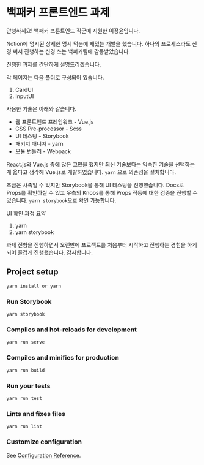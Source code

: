 # 백패커 프론트엔드 과제

안녕하세요! 백패커 프론트엔드 직군에 지원한 이정윤입니다.

Notion에 명시된 상세한 명세 덕분에 재밌는 개발을 했습니다.
하나의 프로세스라도 신경 써서 진행하는 신경 쓰는 백퍼커팀에 감동받았습니다.

진행한 과제를 간단하게 설명드리겠습니다.

각 페이지는 다음 폴더로 구성되어 있습니다.

1. CardUI
2. InputUI

사용한 기술은 아래와 같습니다.

* 웹 프론트엔드 프레임워크 - Vue.js
* CSS Pre-processor - Scss
* UI 테스팅 - Storybook
* 패키지 매니저 - yarn
* 모듈 번들러 - Webpack

React.js와 Vue.js 중에 많은 고민을 했지만 최신 기술보다는 익숙한 기술을 선택하는 게 옳다고 생각해 Vue.js로 개발하였습니다.
`yarn` 으로 의존성을 설치합니다.

조금은 사족일 수 있지만 Storybook을 통해 UI 테스팅을 진행했습니다.
Docs로 Props를 확인하실 수 있고 우측의 Knobs를 통해 Props 작동에 대한 검증을 진행할 수 있습니다.
`yarn storybook`으로 확인 가능합니다.

UI 확인 과정 요약
1. yarn 
2. yarn storybook

과제 전형을 진행하면서 오랜만에 프로젝트를 처음부터 시작하고 진행하는 경험을 하게 되어 즐겁게 진행했습니다.
감사합니다.

## Project setup
```
yarn install or yarn
```

### Run Storybook
```
yarn storybook
```

### Compiles and hot-reloads for development
```
yarn run serve
```

### Compiles and minifies for production
```
yarn run build
```


### Run your tests
```
yarn run test
```

### Lints and fixes files
```
yarn run lint
```

### Customize configuration
See [Configuration Reference](https://cli.vuejs.org/config/).
